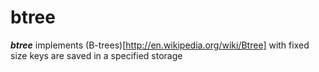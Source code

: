 # btree

***btree*** implements (B-trees)[http://en.wikipedia.org/wiki/Btree] with fixed size keys are saved in a specified storage 
